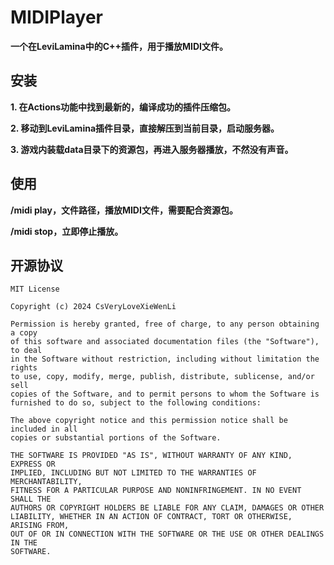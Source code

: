 <!--
 * @Author: CsVeryLoveXieWenLi
 * @Date: 2024-02-04 04:48:40
 * @LastEditors: CsVeryLoveXieWenLi
 * @LastEditTime: 2024-02-04 04:54:39
 * @Description: 说明文档
 * QQ: 1172236399
 * Sign: 有些故事，总是美妙又缥缈，郁郁不得终。
 * Copyright (c) 2024 by CsVeryLoveXieWenLi, All Rights Reserved. 
-->

# MIDIPlayer

**一个在LeviLamina中的C++插件，用于播放MIDI文件。**

## 安装

**1. 在Actions功能中找到最新的，编译成功的插件压缩包。**

**2. 移动到LeviLamina插件目录，直接解压到当前目录，启动服务器。**

**3. 游戏内装载data目录下的资源包，再进入服务器播放，不然没有声音。**

## 使用

**/midi play，文件路径，播放MIDI文件，需要配合资源包。**

**/midi stop，立即停止播放。**

## 开源协议

```
MIT License

Copyright (c) 2024 CsVeryLoveXieWenLi

Permission is hereby granted, free of charge, to any person obtaining a copy
of this software and associated documentation files (the "Software"), to deal
in the Software without restriction, including without limitation the rights
to use, copy, modify, merge, publish, distribute, sublicense, and/or sell
copies of the Software, and to permit persons to whom the Software is
furnished to do so, subject to the following conditions:

The above copyright notice and this permission notice shall be included in all
copies or substantial portions of the Software.

THE SOFTWARE IS PROVIDED "AS IS", WITHOUT WARRANTY OF ANY KIND, EXPRESS OR
IMPLIED, INCLUDING BUT NOT LIMITED TO THE WARRANTIES OF MERCHANTABILITY,
FITNESS FOR A PARTICULAR PURPOSE AND NONINFRINGEMENT. IN NO EVENT SHALL THE
AUTHORS OR COPYRIGHT HOLDERS BE LIABLE FOR ANY CLAIM, DAMAGES OR OTHER
LIABILITY, WHETHER IN AN ACTION OF CONTRACT, TORT OR OTHERWISE, ARISING FROM,
OUT OF OR IN CONNECTION WITH THE SOFTWARE OR THE USE OR OTHER DEALINGS IN THE
SOFTWARE.
```

